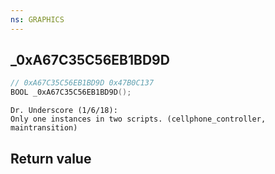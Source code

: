 ```yaml
---
ns: GRAPHICS
---
```

## _0xA67C35C56EB1BD9D

```c
// 0xA67C35C56EB1BD9D 0x47B0C137
BOOL _0xA67C35C56EB1BD9D();
```

```
Dr. Underscore (1/6/18):  
Only one instances in two scripts. (cellphone_controller, maintransition)  
```

## Return value
